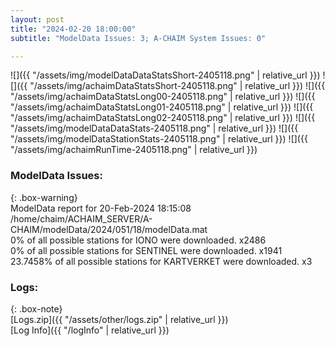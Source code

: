 ```yaml
---
layout: post
title: "2024-02-20 18:00:00"
subtitle: "ModelData Issues: 3; A-CHAIM System Issues: 0"

---
```


![]({{ "/assets/img/modelDataDataStatsShort-2405118.png" | relative_url }})
![]({{ "/assets/img/achaimDataStatsShort-2405118.png" | relative_url }})
![]({{ "/assets/img/achaimDataStatsLong00-2405118.png" | relative_url }})
![]({{ "/assets/img/achaimDataStatsLong01-2405118.png" | relative_url }})
![]({{ "/assets/img/achaimDataStatsLong02-2405118.png" | relative_url }})
![]({{ "/assets/img/modelDataDataStats-2405118.png" | relative_url }})
![]({{ "/assets/img/modelDataStationStats-2405118.png" | relative_url }})
![]({{ "/assets/img/achaimRunTime-2405118.png" | relative_url }})


### ModelData Issues:  
  
{: .box-warning}  
 ModelData report for 20-Feb-2024 18:15:08   
 /home/chaim/ACHAIM_SERVER/A-CHAIM/modelData/2024/051/18/modelData.mat   
 0% of all possible stations for IONO were downloaded. x2486   
 0% of all possible stations for SENTINEL were downloaded. x1941   
 23.7458% of all possible stations for KARTVERKET were downloaded. x3   
  


### Logs:  
  
{: .box-note}  
[Logs.zip]({{ "/assets/other/logs.zip" | relative_url }})  
[Log Info]({{ "/logInfo" | relative_url }})  
